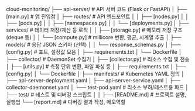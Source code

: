 cloud-monitoring/
├── api-server/                      # API 서버 코드 (Flask or FastAPI)
│   ├── [main.py]                    # 앱 진입점
│   ├── routes/                      # API 엔드포인트
│   │   ├── [nodes.py]
│   │   ├── [pods.py]
│   │   ├── [namespaces.py]
│   │   └── [deployments.py]
│   ├── services/                    # 데이터 저장/계산 등 로직
│   │   ├── [storage.py]              # 메모리 저장 구조 (deque 등)
│   │   └── [compute.py]               # millicore 변환, 평균, 시계열 추출
│   ├── models/                      # 응답 JSON 스키마 (선택)
│   │   └── response_schemas.py
│   ├── [config.py]                 # 포트, 설정값 모음
│   ├── requirements.txt
│   └── Dockerfile
│
├── collector/                      # DaemonSet 수집기
│   ├── [collector.py]            # 리소스 수집 및 전송
│   ├── [utils.py]                # 측정 단위 변환, 파일 파싱 등
│   ├── requirements.txt
│   ├── [config.py]
│   └── Dockerfile
│
├── manifests/                      # Kubernetes YAML 정의
│   ├── api-server-deployment.yaml
│   ├── api-server-service.yaml
│   ├── collector-daemonset.yaml
│   └── test-pod.yaml               # 리소스 부하/테스트용 파드
│
├── test/                           # 테스트 및 디버깅 스크립트
│
│
├── [README.md]                      # 프로젝트 설명, 실행법
└── [report.md]                      # 디버깅 결과 작성, 메모역할